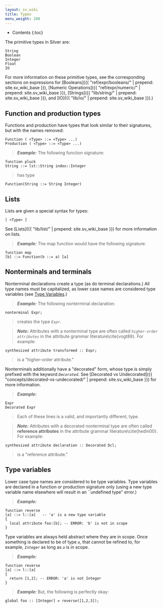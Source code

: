 ```yaml
---
layout: sv_wiki
title: Types
menu_weight: 200
---
```


* Contents
{:toc}

The primitive types in Silver are:

```
String
Boolean
Integer
Float
IO
```

For more information on these primitive types, see the corresponding sections on expressions for [Booleans]({{ "ref/expr/booleans/" | prepend: site.sv_wiki_base }}), [Numeric Operations]({{ "ref/expr/numeric/" | prepend: site.sv_wiki_base }}), [Strings]({{ "lib/string/" | prepend: site.sv_wiki_base }}), and [IO]({{ "lib/io/" | prepend: site.sv_wiki_base }}).)

## Function and production types

Functions and production have types that look similar to their signatures, but with
the names removed:

```
Function ( <Type> ::= <Type> ...)
Production ( <Type> ::= <Type> ...)
```

> _**Example:**_ The following function signature:
```
function pluck
String ::= lst::String index::Integer
```
> has type
```
Function(String ::= String Integer)
```


## Lists

Lists are given a special syntax for types:

```
[ <Type> ]
```

See [Lists]({{ "lib/list/" | prepend: site.sv_wiki_base }}) for more information on lists.

> _**Example:**_ The map function would have the following signature:
```
function map
[b] ::= Function(b ::= a) [a]
```


## Nonterminals and terminals

Nonterminal declarations create a type (as do terminal declarations.) All type
names must be capitalized, as lower case names are considered type variables
(see [Type Variables](Concept_Types#Type_variables.md).)

> _**Example:**_ The following nonterminal declaration:
```
nonterminal Expr;
```
> creates the type _`Expr`_.

> _**Note:**_ Attributes with a nonterminal type are often called _`higher-order attributes`_ in the attribute grammar literature\cite{vogt89}.  For example:
```
synthesized attribute transformed :: Expr;
```
> is a "higher-order attribute."


Nonterminals additionally have a "decorated" form, whose type is simply prefixed
with the keyword _`Decorated`_.  See [Decorated vs Undecorated]({{ "concepts/decorated-vs-undecorated/" | prepend: site.sv_wiki_base }}) for more information.

> _**Example:**_
```
Expr
Decorated Expr
```
> Each of these lines is a valid, and importantly different, type.

> _**Note:**_ Attributes with a decorated nonterminal type are often called **reference attributes** in the attribute grammar literature\cite{hedin00}.  For example:
```
synthesized attribute declaration :: Decorated Dcl;
```
> is a "reference attribute."


## Type variables

Lower case type names are considered to be type variables.  Type variables are
declared in a function or production signature only (using a new type variable
name elsewhere will result in an ``undefined type" error.)

> _**Example:**_
```
function reverse
[a] ::= l::[a]   -- 'a' is a new type variable
{
  local attribute foo:[b]; -- ERROR: 'b' is not in scope
}
```

Type variables are always held abstract where they are in scope. Once something
is declared to be of type _`a`_, that cannot be refined to, for example,
_`Integer`_ as long as _`a`_ is in scope.

> _**Example:**_
```
function reverse
[a] ::= l::[a]
{
  return [1,2]; -- ERROR: 'a' is not Integer
}
```

> _**Example:**_ But, the following is perfectly okay:
```
global foo :: [Integer] = reverse([1,2,3]);
```
